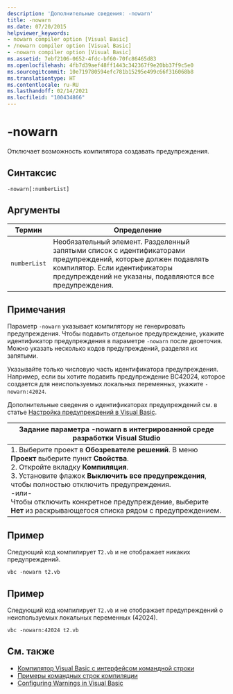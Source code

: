 ```yaml
---
description: 'Дополнительные сведения: -nowarn'
title: -nowarn
ms.date: 07/20/2015
helpviewer_keywords:
- nowarn compiler option [Visual Basic]
- /nowarn compiler option [Visual Basic]
- -nowarn compiler option [Visual Basic]
ms.assetid: 7ebf2106-0652-4fdc-bf60-70fc86465d83
ms.openlocfilehash: 4fb7d39aef48ff1443c342367f9e20bb37f9c5e0
ms.sourcegitcommit: 10e719780594efc781b15295e499c66f316068b8
ms.translationtype: HT
ms.contentlocale: ru-RU
ms.lasthandoff: 02/14/2021
ms.locfileid: "100434866"
---
```

# <a name="-nowarn"></a>-nowarn

Отключает возможность компилятора создавать предупреждения.  
  
## <a name="syntax"></a>Синтаксис  
  
```console  
-nowarn[:numberList]  
```  
  
## <a name="arguments"></a>Аргументы  
  
|Термин|Определение|  
|---|---|  
|`numberList`|Необязательный элемент. Разделенный запятыми список с идентификаторами предупреждений, которые должен подавлять компилятор. Если идентификаторы предупреждений не указаны, подавляются все предупреждения.|  
  
## <a name="remarks"></a>Примечания  

 Параметр `-nowarn` указывает компилятору не генерировать предупреждения. Чтобы подавить отдельное предупреждение, укажите идентификатор предупреждения в параметре `-nowarn` после двоеточия. Можно указать несколько кодов предупреждений, разделяя их запятыми.  
  
 Указывайте только числовую часть идентификатора предупреждения. Например, если вы хотите подавить предупреждение BC42024, которое создается для неиспользуемых локальных переменных, укажите `-nowarn:42024`.  
  
 Дополнительные сведения о идентификаторах предупреждений см. в статье [Настройка предупреждений в Visual Basic](/visualstudio/ide/configuring-warnings-in-visual-basic).  
  
|Задание параметра -nowarn в интегрированной среде разработки Visual Studio|  
|---|  
|1.  Выберите проект в **Обозревателе решений**. В меню **Проект** выберите пункт **Свойства**. <br />2.  Откройте вкладку **Компиляция**.<br />3.  Установите флажок **Выключить все предупреждения**, чтобы полностью отключить предупреждения.<br />     -или-<br />     Чтобы отключить конкретное предупреждение, выберите **Нет** из раскрывающегося списка рядом с предупреждением.|  
  
## <a name="example"></a>Пример  

 Следующий код компилирует `T2.vb` и не отображает никаких предупреждений.  
  
```console
vbc -nowarn t2.vb  
```  
  
## <a name="example"></a>Пример  

 Следующий код компилирует `T2.vb` и не отображает предупреждений о неиспользуемых локальных переменных (42024).  
  
```console
vbc -nowarn:42024 t2.vb  
```  
  
## <a name="see-also"></a>См. также

- [Компилятор Visual Basic с интерфейсом командной строки](index.md)
- [Примеры командных строк компиляции](sample-compilation-command-lines.md)
- [Configuring Warnings in Visual Basic](/visualstudio/ide/configuring-warnings-in-visual-basic)
